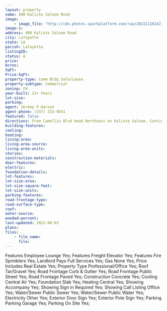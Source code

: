 ```yaml
---
layout: property
name: 400 Kaliste Saloom Road
image:
    - image_file: "http://cdn.photos.sparkplatform.com/raa/20221110142127596210000000.jpg"
image-1:
address: 400 Kaliste Saloom Road
city: Lafayette
state: LA
parish: Lafayette
listingID: 
status: A
price: 
Acres: 
SqFt: 
Price-SqFt: 
property-type: Comm Bldg Sale/Lease
property-subtype: Commercial
zoning: CH
year-built: 21+ Years
lot-size: 
parking: 
agent: Jeremy P Harson
agent-phone: (337) 233-9541
featured: false
directions: From Camellia Blvd head Northeast on Kaliste Saloom. Continue on Kaliste Saloom for 2.3 miles and destination will be on your right.
building-features: 
cooling: 
heating: 
living-area: 
living-area-source: 
living-area-units: 
stories: 
construction-materials: 
door-features: 
electric: 
foundation-details: 
lot-features: 
lot-size-area: 
lot-size-square-feet: 
lot-size-units: 
parking-features: 
road-frontage-type: 
road-surface-type: 
roof: 
water-source: 
wooded-percent: 
last-updated: 2022-08-03
plans: 
files:
    - file_name:
      file:
---
```

Features	Employee Lounge	Yes;
Features	Freight Elevator	Yes;
Features	Fire Sprinklers	Yes;
Landlord Pays	Full Services	Yes;
Gas	None	Yes;
Price Includes	Real Estate	Yes;
Property Type	Professional/Office	Yes;
Roof	Tar/Gravel	Yes;
Road Frontage	Curb & Gutter	Yes;
Road Frontage	Public Street	Yes;
Road Frontage	Paved	Yes;
Construction	Concrete	Yes;
Cooling	Central Air	Yes;
Foundation	Slab	Yes;
Heating	Central	Yes;
Showing	Accompany	Yes;
Showing	Sign in Required	Yes;
Showing	Call Listing Office	Yes;
Water/Sewer	Public Sewer	Yes;
Water/Sewer	Public Water	Yes;
Electricity	Other	Yes;
Exterior	Door Sign	Yes;
Exterior	Pole Sign	Yes;
Parking	Parking Garage	Yes;
Parking	On Site	Yes;

